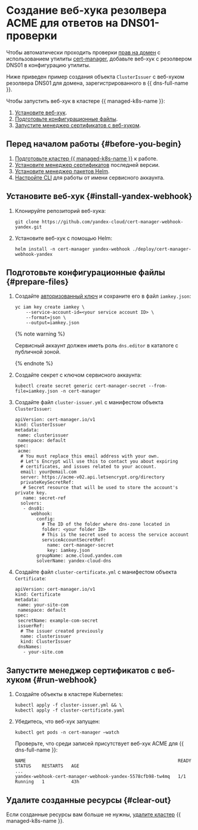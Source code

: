 # Создание веб-хука резолвера ACME для ответов на DNS01-проверки

Чтобы автоматически проходить проверки [прав на домен](../../certificate-manager/concepts/challenges.md) с использованием утилиты [cert-manager](https://cert-manager.io/docs/), добавьте веб-хук с резолвером DNS01 в конфигурацию утилиты.

Ниже приведен пример создания объекта `ClusterIssuer` с веб-хуком резолвера DNS01 для домена, зарегистрированного в {{ dns-full-name }}.

Чтобы запустить веб-хук в кластере {{ managed-k8s-name }}:

1. [Установите веб-хук](#install-yandex-webhook).
1. [Подготовьте конфигурационные файлы](#prepare-files).
1. [Запустите менеджер сертификатов с веб-хуком](#run-webhook).

## Перед началом работы {#before-you-begin}

1. [Подготовьте кластер {{ managed-k8s-name }}](../../managed-kubernetes/quickstart.md) к работе.
1. [Установите менеджер сертификатов](../../managed-kubernetes/tutorials/ingress-cert-manager.md#install-certs-manager) последней версии.
1. [Установите менеджер пакетов Helm](https://helm.sh/ru/docs/intro/install/).
1. [Настройте CLI](../../cli/operations/authentication/service-account.md) для работы от имени сервисного аккаунта.

## Установите веб-хук {#install-yandex-webhook}

1. Клонируйте репозиторий веб-хука:

    ```
    git clone https://github.com/yandex-cloud/cert-manager-webhook-yandex.git
    ```

1. Установите веб-хук с помощью Helm:

    ```
    helm install -n cert-manager yandex-webhook ./deploy/cert-manager-webhook-yandex
    ```

## Подготовьте конфигурационные файлы {#prepare-files}

1. Создайте [авторизованный ключ](../../iam/operations/sa/create-access-key.md) и сохраните его в файл `iamkey.json`:

    ```
    yc iam key create iamkey \
        --service-account-id=<your service account ID> \
        --format=json \
        --output=iamkey.json
    ```

    {% note warning %}

    Сервисный аккаунт должен иметь роль `dns.editor` в каталоге c публичной зоной.

    {% endnote %}

1. Создайте секрет с ключом сервисного аккаунта:

    ```
    kubectl create secret generic cert-manager-secret --from-file=iamkey.json -n cert-manager
    ```

1. Создайте файл `cluster-issuer.yml` с манифестом объекта `ClusterIssuer`:

    ```
    apiVersion: cert-manager.io/v1
    kind: ClusterIssuer
    metadata:
     name: clusterissuer
     namespace: default
    spec:
     acme:
      # You must replace this email address with your own.
      # Let's Encrypt will use this to contact you about expiring
      # certificates, and issues related to your account.
      email: your@email.com
      server: https://acme-v02.api.letsencrypt.org/directory
      privateKeySecretRef:
       # Secret resource that will be used to store the account's private key.
       name: secret-ref
      solvers:
       - dns01:
          webhook:
            config:
              # The ID of the folder where dns-zone located in
              folder: <your folder ID>
              # This is the secret used to access the service account
              serviceAccountSecretRef:
                name: cert-manager-secret
                key: iamkey.json
            groupName: acme.cloud.yandex.com
            solverName: yandex-cloud-dns
    ```

1. Создайте файл `cluster-certificate.yml` с манифестом объекта `Certificate`:

    ```
    apiVersion: cert-manager.io/v1
    kind: Certificate
    metadata:
     name: your-site-com
     namespace: default
    spec:
     secretName: example-com-secret
     issuerRef:
      # The issuer created previously
      name: clusterissuer
      kind: ClusterIssuer
     dnsNames:
       - your-site.com
    ```

## Запустите менеджер сертификатов с веб-хуком {#run-webhook}

1. Создайте объекты в кластере Kubernetes:

    ```
    kubectl apply -f cluster-issuer.yml && \
    kubectl apply -f cluster-certificate.yaml
    ```

2. Убедитесь, что веб-хук запущен:

    ```
    kubectl get pods -n cert-manager –watch
    ```

    Проверьте, что среди записей присутствует веб-хук ACME для {{ dns-full-name }}:

    ```
    NAME                                                         READY   STATUS    RESTARTS   AGE
    ... 
    yandex-webhook-cert-manager-webhook-yandex-5578cfb98-tw4mq   1/1     Running   1          43h
    ```

## Удалите созданные ресурсы {#clear-out}

Если созданные ресурсы вам больше не нужны, [удалите кластер](../../managed-kubernetes/operations/kubernetes-cluster/kubernetes-cluster-delete.md) {{ managed-k8s-name }}.
